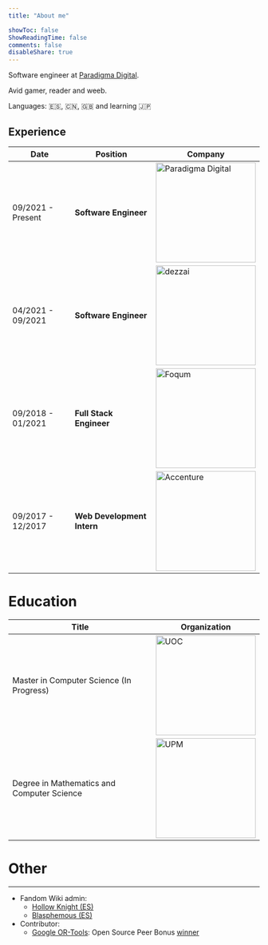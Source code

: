 ```yaml
---
title: "About me"

showToc: false
ShowReadingTime: false
comments: false
disableShare: true
---
```


Software engineer at [Paradigma Digital](https://www.paradigmadigital.com/).

Avid gamer, reader and weeb.

Languages: 🇪🇸, 🇨🇳, 🇬🇧 and learning 🇯🇵

## Experience

| Date              | Position                   | Company                                                                                                                                                                                                         |
| ----------------- | -------------------------- | --------------------------------------------------------------------------------------------------------------------------------------------------------------------------------------------------------------- |
| 09/2021 - Present | **Software Engineer**      | <a href="https://www.paradigmadigital.com/"><img src="https://www.paradigmadigital.com/assets/img/logo/paradigma-logos/horizontal/paradigma_digital_logo_default.svg" alt="Paradigma Digital" width="200"/></a> |
| 04/2021 - 09/2021 | **Software Engineer**      | <a href="https://dezzai.com/"><img src="https://dezzai.com/en/wp-content/uploads/2021/10/dezzai_logo_morado.png" alt="dezzai" width="200"/></a>                                                                 |
| 09/2018 - 01/2021 | **Full Stack Engineer**    | <a href="https://foqum.io"><img src="https://i.imgur.com/NeCw0UF.png" alt="Foqum" width="200"/></a>                                                                                                             |
| 09/2017 - 12/2017 | **Web Development Intern** | <a href="https://www.accenture.com"><img src="https://www.appian.com/wp-content/uploads/2019/04/Acc_Logo_Black_Purple_RGB-2.png" alt="Accenture" width="200"/></a>                                              |

# Education

| Title                                      | Organization                                                                                                                                                                        |
| ------------------------------------------ | ----------------------------------------------------------------------------------------------------------------------------------------------------------------------------------- |
| Master in Computer Science (In Progress)   | <a href="https://www.uoc.edu/"><img src="https://upload.wikimedia.org/wikipedia/commons/a/a3/Logo_blau_uoc.png" alt="UOC" width="200"/></a>                                         |
| Degree in Mathematics and Computer Science | <a href="https://www.upm.es"><img src="https://www.upm.es/sfs/Rectorado/Gabinete%20del%20Rector/Logos/UPM/CEI/LOGOTIPO%20leyenda%20color%20JPG%20p.png" alt="UPM" width="200"/></a> |

# Other

---

- Fandom Wiki admin:
  - [Hollow Knight (ES)](https://hollowknight.fandom.com/es/wiki/Hollow_Knight_Wiki)
  - [Blasphemous (ES)](https://blasphemous.fandom.com/es/wiki/Blasphemous_Wiki)
- Contributor:
  <!-- prettier-ignore -->
  - [Google OR-Tools](https://github.com/google/or-tools): Open Source Peer Bonus [winner](https://opensource.googleblog.com/2022/09/announcing-the-second-group-of-open-source-peer-bonus-winners-in-2022.html)
